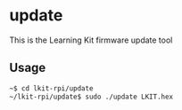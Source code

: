 # update
This is the Learning Kit firmware update tool

## Usage

```bash
~$ cd lkit-rpi/update
~/lkit-rpi/update$ sudo ./update LKIT.hex
```
